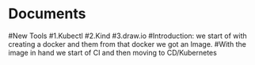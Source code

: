 # Documents
#New Tools
#1.Kubectl
#2.Kind
#3.draw.io
#Introduction: we start of with creating a docker and them from that docker we got an Image.
#With the image in hand we start of CI and then moving to CD/Kubernetes
